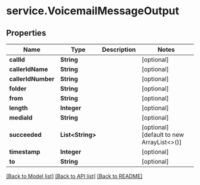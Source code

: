 # service.VoicemailMessageOutput

## Properties
Name | Type | Description | Notes
------------ | ------------- | ------------- | -------------
**callId** | **String** |  | [optional] 
**callerIdName** | **String** |  | [optional] 
**callerIdNumber** | **String** |  | [optional] 
**folder** | **String** |  | [optional] 
**from** | **String** |  | [optional] 
**length** | **Integer** |  | [optional] 
**mediaId** | **String** |  | [optional] 
**succeeded** | **List&lt;String&gt;** |  | [optional] [default to new ArrayList<>()]
**timestamp** | **Integer** |  | [optional] 
**to** | **String** |  | [optional] 

[[Back to Model list]](../README.md#documentation-for-models) [[Back to API list]](../README.md#documentation-for-api-endpoints) [[Back to README]](../README.md)


